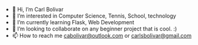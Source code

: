 - 👋 Hi, I’m Carl Bolivar
- 👀 I’m interested in Computer Science, Tennis, School, technology
- 🌱 I’m currently learning Flask, Web Development
- 💞️ I’m looking to collaborate on any beginner project that is cool. :)
- 📫 How to reach me cabolivar@outlook.com or carlsbolivar@gmail.com

<!---
bolivarc3/bolivarc3 is a ✨ special ✨ repository because its `README.md` (this file) appears on your GitHub profile.
You can click the Preview link to take a look at your changes.
--->
